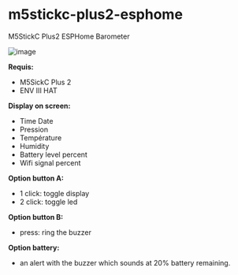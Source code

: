 # m5stickc-plus2-esphome

M5StickC Plus2 ESPHome Barometer

![image](https://github.com/WarC0zes/m5stickc-plus2-esphome/assets/91471397/dcce46a8-6369-465e-a72b-f2d789c6f7ba)


**Requis:**
- M5SickC Plus 2
- ENV III HAT

**Display on screen:**
- Time Date
- Pression
- Température
- Humidity
- Battery level percent
- Wifi signal percent

**Option button A:**
- 1 click: toggle display
- 2 click: toggle led

**Option button B:**
- press: ring the buzzer

**Option battery:**
- an alert with the buzzer which sounds at 20% battery remaining.
